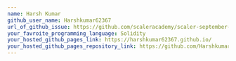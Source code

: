 ```yaml
---
name: Harsh Kumar
github_user_name: Harshkumar62367
url_of_github_issue: https://github.com/scaleracademy/scaler-september-open-source-challenge/issues/330
your_favroite_programming_language: Solidity
your_hosted_github_pages_link: https://harshkumar62367.github.io/
your_hosted_github_pages_repository_link: https://github.com/Harshkumar62367/Harshkumar62367.github.io
---
```

